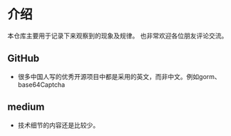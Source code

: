 # 介绍
本仓库主要用于记录下来观察到的现象及规律。
也非常欢迎各位朋友评论交流。

## GitHub
- 很多中国人写的优秀开源项目中都是采用的英文，而非中文。例如gorm、base64Captcha  
## medium  
- 技术细节的内容还是比较少。
